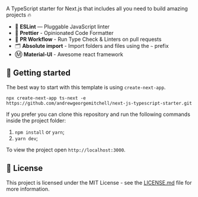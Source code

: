 A TypeScript starter for Next.js that includes all you need to build amazing projects 🔥

- 📏 **ESLint** — Pluggable JavaScript linter
- 💖 **Prettier** - Opinionated Code Formatter
- 👷 **PR Workflow** - Run Type Check & Linters on pull requests
- 🗂 **Absolute import** - Import folders and files using the `~` prefix
- Ⓜ️ **Material-UI** - Awesome react framework

## 🚀 Getting started

The best way to start with this template is using `create-next-app`.

```
npx create-next-app ts-next -e https://github.com/andrewgeorgemitchell/next-js-typescript-starter.git
```

If you prefer you can clone this repository and run the following commands inside the project folder:

1. `npm install` or `yarn`;
2. `yarn dev`;

To view the project open `http://localhost:3000`.

## 📝 License

This project is licensed under the MIT License - see the [LICENSE.md](LICENSE.md) file for more information.
